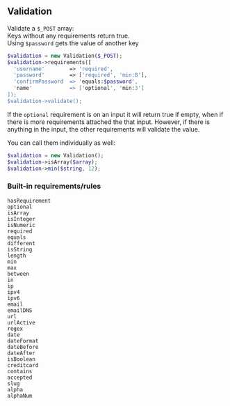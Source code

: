 ## Validation

Validate a `$_POST` array:  
Keys without any requirements return true.  
Using `$password` gets the value of another key  
```php
$validation = new Validation($_POST);
$validation->requirements([
  'username'        => 'required',
  'password'        => ['required', 'min:8'],
  'confirmPassword  => 'equals:$password',
  'name'            => ['optional', 'min:3']
]);
$validation->validate();
```
If the `optional` requirement is on an input it will return true if empty, when if there is more requirements attached the that input. However, if there is anything in the input, the other requirements will validate the value.  
  
    
You can call them individually as well:
```php
$validation = new Validation();
$validation->isArray($array);
$validation->min($string, 12);
```

### Built-in requirements/rules

`hasRequirement`  
`optional`  
`isArray`  
`isInteger`  
`isNumeric`  
`required`  
`equals`  
`different`    
`isString`  
`length`  
`min`  
`max`  
`between`  
`in`  
`ip`  
`ipv4`  
`ipv6`  
`email`  
`emailDNS`  
`url`  
`urlActive`  
`regex`  
`date`  
`dateFormat`  
`dateBefore`  
`dateAfter`  
`isBoolean`  
`creditcard`  
`contains`  
`accepted`  
`slug`  
`alpha`  
`alphaNum`

